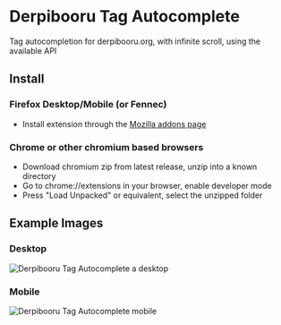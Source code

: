 # Derpibooru Tag Autocomplete
Tag autocompletion for derpibooru.org, with infinite scroll, using the available API

## Install
### Firefox Desktop/Mobile (or Fennec)
- Install extension through the [Mozilla addons page ](https://addons.mozilla.org/en-GB/firefox/addon/derpibooru-tag-autocomplete/)
### Chrome or other chromium based browsers
- Download chromium zip from latest release, unzip into a known directory
- Go to chrome://extensions in your browser, enable developer mode
- Press "Load Unpacked" or equivalent, select the unzipped folder

## Example Images
### Desktop
![Derpibooru Tag Autocomplete a desktop](https://github.com/usyless/Derpibooru-Tag-Autocomplete/blob/main/assets/desktop.png?raw=true)
### Mobile
![Derpibooru Tag Autocomplete mobile](https://github.com/usyless/Derpibooru-Tag-Autocomplete/blob/main/assets/mobile.png?raw=true)
